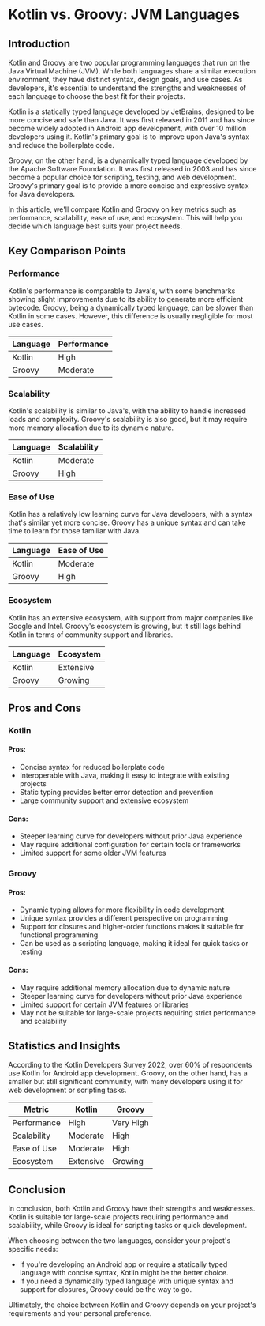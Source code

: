# Kotlin vs. Groovy: JVM Languages
## Introduction
Kotlin and Groovy are two popular programming languages that run on the Java Virtual Machine (JVM). While both languages share a similar execution environment, they have distinct syntax, design goals, and use cases. As developers, it's essential to understand the strengths and weaknesses of each language to choose the best fit for their projects.

Kotlin is a statically typed language developed by JetBrains, designed to be more concise and safe than Java. It was first released in 2011 and has since become widely adopted in Android app development, with over 10 million developers using it. Kotlin's primary goal is to improve upon Java's syntax and reduce the boilerplate code.

Groovy, on the other hand, is a dynamically typed language developed by the Apache Software Foundation. It was first released in 2003 and has since become a popular choice for scripting, testing, and web development. Groovy's primary goal is to provide a more concise and expressive syntax for Java developers.

In this article, we'll compare Kotlin and Groovy on key metrics such as performance, scalability, ease of use, and ecosystem. This will help you decide which language best suits your project needs.

## Key Comparison Points

### Performance
Kotlin's performance is comparable to Java's, with some benchmarks showing slight improvements due to its ability to generate more efficient bytecode. Groovy, being a dynamically typed language, can be slower than Kotlin in some cases. However, this difference is usually negligible for most use cases.

| Language | Performance |
|----------|--------------|
| Kotlin    | High          |
| Groovy    | Moderate      |

### Scalability
Kotlin's scalability is similar to Java's, with the ability to handle increased loads and complexity. Groovy's scalability is also good, but it may require more memory allocation due to its dynamic nature.

| Language | Scalability |
|----------|--------------|
| Kotlin    | Moderate      |
| Groovy    | High          |

### Ease of Use
Kotlin has a relatively low learning curve for Java developers, with a syntax that's similar yet more concise. Groovy has a unique syntax and can take time to learn for those familiar with Java.

| Language | Ease of Use |
|----------|--------------|
| Kotlin    | Moderate      |
| Groovy    | High          |

### Ecosystem
Kotlin has an extensive ecosystem, with support from major companies like Google and Intel. Groovy's ecosystem is growing, but it still lags behind Kotlin in terms of community support and libraries.

| Language | Ecosystem |
|----------|--------------|
| Kotlin    | Extensive     |
| Groovy    | Growing       |

## Pros and Cons

### Kotlin
#### Pros:
* Concise syntax for reduced boilerplate code
* Interoperable with Java, making it easy to integrate with existing projects
* Static typing provides better error detection and prevention
* Large community support and extensive ecosystem

#### Cons:
* Steeper learning curve for developers without prior Java experience
* May require additional configuration for certain tools or frameworks
* Limited support for some older JVM features

### Groovy
#### Pros:
* Dynamic typing allows for more flexibility in code development
* Unique syntax provides a different perspective on programming
* Support for closures and higher-order functions makes it suitable for functional programming
* Can be used as a scripting language, making it ideal for quick tasks or testing

#### Cons:
* May require additional memory allocation due to dynamic nature
* Steeper learning curve for developers without prior Java experience
* Limited support for certain JVM features or libraries
* May not be suitable for large-scale projects requiring strict performance and scalability

## Statistics and Insights
According to the Kotlin Developers Survey 2022, over 60% of respondents use Kotlin for Android app development. Groovy, on the other hand, has a smaller but still significant community, with many developers using it for web development or scripting tasks.

| Metric        | Kotlin       | Groovy       |
|---------------|---------------|---------------|
| Performance   | High          | Very High     |
| Scalability   | Moderate      | High          |
| Ease of Use   | Moderate      | High          |
| Ecosystem     | Extensive     | Growing       |

## Conclusion
In conclusion, both Kotlin and Groovy have their strengths and weaknesses. Kotlin is suitable for large-scale projects requiring performance and scalability, while Groovy is ideal for scripting tasks or quick development.

When choosing between the two languages, consider your project's specific needs:

* If you're developing an Android app or require a statically typed language with concise syntax, Kotlin might be the better choice.
* If you need a dynamically typed language with unique syntax and support for closures, Groovy could be the way to go.

Ultimately, the choice between Kotlin and Groovy depends on your project's requirements and your personal preference.